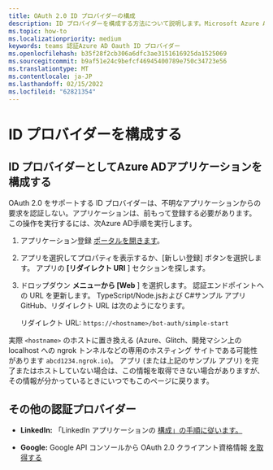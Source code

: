 ```yaml
---
title: OAuth 2.0 ID プロバイダーの構成
description: ID プロバイダーを構成する方法について説明します。Microsoft Azure Active Directory (Azure AD)
ms.topic: how-to
ms.localizationpriority: medium
keywords: teams 認証Azure AD Oauth ID プロバイダー
ms.openlocfilehash: b35f28f2cb306a6dfc3ae3151616925da1525069
ms.sourcegitcommit: b9af51e24c9befcf46945400789e750c34723e56
ms.translationtype: MT
ms.contentlocale: ja-JP
ms.lasthandoff: 02/15/2022
ms.locfileid: "62821354"
---
```

# <a name="configure-identity-providers"></a>ID プロバイダーを構成する

## <a name="configuring-an-application-to-use-azure-ad-as-an-identity-provider"></a>ID プロバイダーとしてAzure ADアプリケーションを構成する

OAuth 2.0 をサポートする ID プロバイダーは、不明なアプリケーションからの要求を認証しない。アプリケーションは、前もって登録する必要があります。 この操作を実行するには、次Azure AD手順を実行します。

1. アプリケーション登録 [ポータルを開きます](https://ms.portal.azure.com/#blade/Microsoft_AAD_RegisteredApps/ApplicationsListBlade)。

2. アプリを選択してプロパティを表示するか、[新しい登録] ボタンを選択します。 アプリの **[リダイレクト URI** ] セクションを探します。

3. ドロップダウン **メニューから [Web** ] を選択します。 認証エンドポイントへの URL を更新します。 TypeScript/Node.jsおよび C#サンプル アプリGitHub、リダイレクト URL は次のようになります。

    リダイレクト URL: `https://<hostname>/bot-auth/simple-start`

実際 `<hostname>` のホストに置き換える (Azure、Glitch、開発マシン上の localhost への ngrok トンネルなどの専用のホスティング サイトである可能性があります `abcd1234.ngrok.io`)。 アプリ (または上記のサンプル アプリ) を完了またはホストしていない場合は、この情報を取得できない場合がありますが、その情報が分かっているときにいつでもこのページに戻ります。

## <a name="other-authentication-providers"></a>その他の認証プロバイダー

* **LinkedIn:** 「LinkedIn アプリケーションの [構成」の手順に従います。](/linkedin/talent/apply-with-linkedin)

* **Google:** Google API コンソールから OAuth 2.0 クライアント資格情報 [を取得する](https://console.developers.google.com/)
